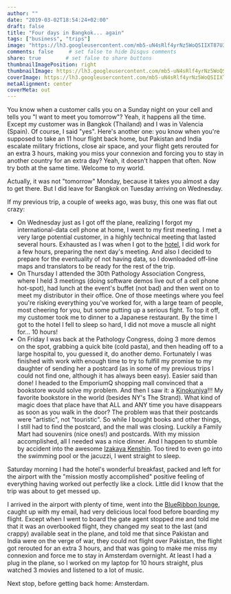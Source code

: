 ```yaml
---
author: ""
date: "2019-03-02T18:54:24+02:00"
draft: false
title: "Four days in Bangkok... again"
tags: ["business", "trips"]
image: "https://lh3.googleusercontent.com/mb5-uN4sRlf4yrNz5WoQSIIXT87U3KQEsy9z0q5wyJ2ZgCj0kkhgYVtJrlXEvnRJIGJcQfTSzuGiNwwEJQO5PH4lJC8g4wA_qQ5aL6aPdmRBXJShfmMVrQm7bf-knMIT9H0ft98P0xE=w1920-h1080"
comments: false     # set false to hide Disqus comments
share: true        # set false to share buttons
thumbnailImagePosition: right
thumbnailImage: https://lh3.googleusercontent.com/mb5-uN4sRlf4yrNz5WoQSIIXT87U3KQEsy9z0q5wyJ2ZgCj0kkhgYVtJrlXEvnRJIGJcQfTSzuGiNwwEJQO5PH4lJC8g4wA_qQ5aL6aPdmRBXJShfmMVrQm7bf-knMIT9H0ft98P0xE=w1920-h1080
coverImage: https://lh3.googleusercontent.com/mb5-uN4sRlf4yrNz5WoQSIIXT87U3KQEsy9z0q5wyJ2ZgCj0kkhgYVtJrlXEvnRJIGJcQfTSzuGiNwwEJQO5PH4lJC8g4wA_qQ5aL6aPdmRBXJShfmMVrQm7bf-knMIT9H0ft98P0xE=w1920-h1080
metaAlignment: center
coverMeta: out
---
```


You know when a customer calls you on a Sunday night on your cell and tells you "I want to meet you tomorrow"? Yeah, it happens all the time. Except my customer was in Bangkok (Thailand) and I was in Valencia (Spain). Of course, I said "yes".
Here's another one: you know when you're supposed to take an 11 hour flight back home, but Pakistan and India escalate military frictions, close air space, and your flight gets rerouted for an extra 3 hours, making you miss your connexion and forcing you to stay in another country for an extra day? Yeah, it doesn't happen that often. Now try both at the same time. Welcome to my world.

<!--more-->

Actually, it was not "tomorrow" Monday, because it takes you almost a day to get there. But I did leave for Bangkok on Tuesday arriving on Wednesday.

If my previous trip, a couple of weeks ago, was busy, this one was flat out crazy:

* On Wednesday just as I got off the plane, realizing I forgot my international-data cell phone at home, I went to my first meeting. I met a very large potential customer, in a highly technical meeting that lasted several hours. Exhausted as I was when I got to the [hotel](https://www.theakyra.com/bangkok/thonglor/), I did work for a few hours, preparing the next day's meeting. And also I decided to prepare for the eventuality of not having data, so I downloaded off-line maps and translators to be ready for the rest of the trip.
* On Thursday I attended the 30th Pathology Association Congress, where I held 3 meetings (doing software demos live out of a cell phone hot-spot), had lunch at the event's buffet (not bad) and then went on to meet my distributor in their office. One of those meetings where you feel you're risking everything you've worked for, with a large team of people, most cheering for you, but some putting up a serious fight. To top it off, my customer took me to dinner to a Japanese restaurant. By the time I got to the hotel I fell to sleep so hard, I did not move a muscle all night for... 10 hours!
* On Friday I was back at the Pathology Congress, doing 3 more demos on the spot, grabbing a quick bite (cold pasta), and then heading off to a large hospital to, you guessed it, do another demo. Fortunately I was finished with work with enough time to try to fulfill my promise to my daughter of sending her a postcard (as in some of my previous trips I could not find one, although it has always been easy). Easier said than done! I headed to the EmporiumQ shopping mall convinced that a bookstore would solve my problem. And then I saw it: a [Kinokuniya](hhttps://www.kinokuniya.com/)!!! My favorite bookstore in the world (besides NY's The Strand). What kind of magic does that place have that ALL and ANY time you have disappears as soon as you walk in the door? The problem was that their postcards were "artistic", not "touristic". So while I bought books and other things, I still had to find the postcard, and the mall was closing. Luckily a Family Mart had souvenirs (nice ones!) and postcards. With my mission accomplished, all I needed was a nice dinner. And I happen to stumble by accident into the awesome [Izakaya Kenshin](https://www.facebook.com/KenshinIzakaya/). Too tired to even go into the swimming pool or the jacuzzi, I went straight to sleep.

Saturday morning I had the hotel's wonderful breakfast, packed and left for the airport with the "mission mostly accomplished" positive feeling of everything having worked out perfectly like a clock. Little did I know that the trip was about to get messed up.

I arrived in the airport with plenty of time, went into the [BlueRibbon lounge](https://www.bangkokair.com/lounge/blue-ribbon/bangkok-dom), caught up with my email, had very delicious local food before boarding my flight. Except when I went to board the gate agent stopped me and told me that it was an overbooked flight, they changed my seat to the last (and crappy) available seat in the plane, and told me that since Pakistan and India were on the verge of war, they could not flight over Pakistan, the flight got rerouted for an extra 3 hours, and that was going to make me miss my connexion and force me to stay in Amsterdam overnight. At least I had a plug in the plane, so I worked on my laptop for 10 hours straight, plus watched 3 movies and listened to a lot of music.

Next stop, before getting back home: Amsterdam.

<script src="https://cdn.jsdelivr.net/npm/publicalbum@latest/dist/pa-embed-player.min.js" async></script>
<div class="pa-embed-player" style="width:100%; height:480px; display:none;"
  data-link="https://photos.app.goo.gl/UdcvX8Y1Nu23iUiZ6"
  data-title="36 new photos by Jorge Cortell">
  <img data-src="https://lh3.googleusercontent.com/bnQjhAAJpkT4b00AZQq56X1pBZFgaoFPwM0D7jJtDVnrOPr6tQptNUGHZxx2YsjMmCuT-IPCN32jAkGtRqlrdYrhwZQIZR4-B2Vz3KKr44GB91yGxmJ0q86i5zdBheiw4F1MrL0AglA=w1920-h1080" src="" alt="" />
  <img data-src="https://lh3.googleusercontent.com/7tnrRA1UMlNGn6mgNC4W-G1IvrijxwuSLy5eSlWmVqMS_E8mR_Id1YvQhP_3xn_x2a5y5-eoeArNMoNVcodgATXiFB3nOfDEWGC358UWgfFjUl9Dt_ge5LLBfxlMT-V-HNUOW18GH9g=w1920-h1080" src="" alt="" />
  <img data-src="https://lh3.googleusercontent.com/XTv7mvjanezsyjFWIdb0B-iNSErRlQHsEtK-47b2tikJwXkp2uydk4xDTLdSjyRVyEaost8F0FCUqO5RfzrqlYNMlLTVIuFJtxiBIvtXWpBQvjU-k8BJBO37GHRVFiVVrpY0As26hkc=w1920-h1080" src="" alt="" />
  <img data-src="https://lh3.googleusercontent.com/cxG9zOie7duS8G_lp_j34qbVj0VkiDfP5DodnKU6AMivQd2n9GTDDn_OuTVlvyD7ZT-WXl46cs9FUkuiu4KD4BOk5uhUgFju24Co_kT0O9EURirr50kpu3vupgQPpb-Dcx0BtF3JWz8=w1920-h1080" src="" alt="" />
  <img data-src="https://lh3.googleusercontent.com/6WwDzr9fNHYUkb1dx87wKgyMyRXDhELB7F95hRafEQCULV5Y-1TQ6MJFsp5AihoLYYUrZRQo2IdgFCBxJjBKJP604LkFrv4cwdFz-REG_zwW3AsTHSqYeJp5aT-AoT7wizPUtmCa61g=w1920-h1080" src="" alt="" />
  <img data-src="https://lh3.googleusercontent.com/860522j0tPq2n45a-hJvEa7QQPBimgG7Cl9R8N8BlOeJLBg36djZG2g_uhJktgCeZ7A2MbHePO_8R20iGJGNo93PrecTXhC15_PyYf9lNnUm-WS4YOyr1-nKiLsWPiDXlIMP9072VOk=w1920-h1080" src="" alt="" />
  <img data-src="https://lh3.googleusercontent.com/o87jsy52NRaJu26m3DMMKuoW2U8BePYOjIGhH5gmCjkRV2FIGvOqKNtcV-TIuY4fAF8AmNwRbqvqbbsn6-EKwXSnj50aIXrhO4UuIj6wrRJKCn06JjwjDqMLGl3toEHVjTGGNFo34ps=w1920-h1080" src="" alt="" />
  <img data-src="https://lh3.googleusercontent.com/2JKMHO6mZz-Lnj-SH5EJBaQRWDGXUfu3BXyiiosNgE8WhxzFsddXYwAGt3cSuqOZTGrDgztWM4i9yQuX_Z1e985mybfp7PLLhizXlA6mq1tx9IwLEscp1HdCW14j0yrxsJb8_LXZdew=w1920-h1080" src="" alt="" />
  <img data-src="https://lh3.googleusercontent.com/P9aywvpPFFIUTtlSOK8MXmPdSLZovcB6PjlSK8-iQODK2YeePA9UvoOvbGz6olS5zqNapCT8qn_vxGiCnEnZTsRZCRmSiEulK8TwqHduHXZoa0Jm6UWwfz6FhPOXdxLjqIn9z9CSLhw=w1920-h1080" src="" alt="" />
  <img data-src="https://lh3.googleusercontent.com/eMS1ts_vqawb_3-TMF4H6c-0SYKk-Yz_HuRrM4gOxHluo2-JjtxW-inuS7SkSImH5ZF9273KFw1SsRgJMa8gsl2LDP6K3njwFG5tLESxGBlEbsdoMbUBrwO9uA59AmtZwY0hYKBl_K0=w1920-h1080" src="" alt="" />
  <img data-src="https://lh3.googleusercontent.com/xNBbyDPu4GNVwnKcKX_DghSwUsrpO566vb4zR2sM0fT0T1Chr5jNbOsXEgntyBe_fzQhYuSghp2C5CQuF0Shx1A87JhUSXc26zDSnLqCDSKpag3x3scWHVdqxHhQDj9arXrQZAsDduU=w1920-h1080" src="" alt="" />
  <img data-src="https://lh3.googleusercontent.com/8a_fL4QFg6v1ZkNHnCqSPSnqD4jPfiEtMCVWEL4diCSdZZFSbd6LiPGyK-LdeETZTUlliIZnsf3uMQIj6iiOTxVj3hwPjOMmTKA7AKY8vIHHFpVl7th-yteiEmDYh-NGJmS0eZ3uIUY=w1920-h1080" src="" alt="" />
  <img data-src="https://lh3.googleusercontent.com/RmufTNcWcTBoU445El6OhMeP9eRT_qyN8N2wfWdVY-0Q9EtuB8k1ru76LIasFaOMEgP9VKWSt7FMp_q8T6R2fgtyRAvvlm87TgKJkVBBRzavGJn6w3IHgexHZbp5M9FoMVW6IC7nav8=w1920-h1080" src="" alt="" />
  <img data-src="https://lh3.googleusercontent.com/EoaaFiOEnC-vw0G9NvhcpUhkRtRvf5S-5Kzozie11f8myVz2whi6c1pyH7H5jXJfytsiadQNSa9dKDqY1R5ZPV2JzNDd-osGfIC7YG_TFRTML5-ZJY83eZhmRegLadmGoA2YalUG2II=w1920-h1080" src="" alt="" />
  <img data-src="https://lh3.googleusercontent.com/0xHTOb7PUGST4iRRmmLEg4RqRHtsFx3jaiuYQWfEYjJjYUigXk-fq-JIsFAZW46jilNB26gC390QBs5zEpgn1s5aGZaxyGJD7Jn-Ez5TGegqnhBQVWAPLnPOw_HzLUGjnZyF3MWOcNQ=w1920-h1080" src="" alt="" />
  <img data-src="https://lh3.googleusercontent.com/8P28gmSFqCHo2rkUFmYhW2_FJjwKCl-W13qqviLhONcigM3DQNcxMsrNf6pm2kMYcbye_00RUcGWAC3bafGUl7HKnqdSg1uEEq8eaT_a-gEsxOBGXHWdoPH-glLVkttwRjYCukVXaKY=w1920-h1080" src="" alt="" />
  <img data-src="https://lh3.googleusercontent.com/xKdcyxZSyqFRTuUe1hG-WdT18Fzk3aHxBNdBfUAId7NgKhhX2gPjLlCXMgoH4yQIcmlCpY1dL1LyyHjSGdKMe_1DbFtEjcRffVLaR5tk7DUSSbrFhaDeKQhc2hdoCs5idh8RL43-KKM=w1920-h1080" src="" alt="" />
  <img data-src="https://lh3.googleusercontent.com/r7yht3Ymxq-MiiN00-MWWVcif595vnhtwY_rWe-jW0r75ePDkaPFQtkzx3-gGAn5NlZQpOJqBsl29ex1JDLXFt50OniwsnLz7mumPn58sHGs45vCQvcvDvWLlzFFc6qVmEZ7TNlhqH0=w1920-h1080" src="" alt="" />
  <img data-src="https://lh3.googleusercontent.com/Gb3hINbMoKwKOfs0jubIp-v3EBGX0Llg_5Kv_ESXX9zseAG5LpSeOIXPFig7wL0Yx2qoFj033lPkbcHfBtTRFuIaRL-JaADDbdRA_eXJ7Kjt_YXCv9BAG64-2fw6nyQqiwOLfpHT4f4=w1920-h1080" src="" alt="" />
  <img data-src="https://lh3.googleusercontent.com/t9rYoHpFtLjz4cVucWpM-cDxyIzylcHUJwELo3CcX7U1OdeMzCh9QAMMVdOlnR2uf6O6E_EITFf95XU5eEsz3Ki46VmRYRwKxQONbF0hy1Pd_lPPZKbxDCkycIOc8T56aWSnCF_ZSBE=w1920-h1080" src="" alt="" />
  <img data-src="https://lh3.googleusercontent.com/OUQeQBuup41vi6Fd2_X-12MnO5ETpJVLAjjAy2mv1tZvUNms1jOm_wu9JAryPnPcZLzIKmAF-9ce_5Bk4EOqmGdeXW8tDAdMYf4Xw-zhDJPSzKLtOeA8Zfx2RZIPwKjFFjZ55dnRPr0=w1920-h1080" src="" alt="" />
  <img data-src="https://lh3.googleusercontent.com/ZPOyLGF3Po3CCg23JExzgkP6iAF6avqlnlY3cOUGP0yy1U0O1yUr4dUNBW6Rm2U_cepKUxTKgTb6rQGkqp6rbCDMMQfjoRyTcOjYvqfHPw2Mb2DVHFhZ6Da9jBOWi2QU4s0DFHBcsuc=w1920-h1080" src="" alt="" />
  <img data-src="https://lh3.googleusercontent.com/8gKCYSjvY-ICEgS1IBMdM6AF38_4QrIgiwMRhAwomj9W5Qq56sNZUciCGUbWjnYX8Nheq2mL1j33FqXIz4AH4y4yAmdjKhaop920eaXIkj4dWXwFd8nX0EWUp4yZ4_cZFY0hhiv5VYI=w1920-h1080" src="" alt="" />
  <img data-src="https://lh3.googleusercontent.com/yECZf6mRF_2NLy0ELoPahyD9jl9fW0qLf9GYUGMh3_Yd7X9R1u5iBxjF6ahwj-80gRj3FVvThrGQQH0vedc2xYkLIK4FPO4A40i6DGEpRgCVLeM99GKjZGJJZxH2EdazylHUPE6AKMU=w1920-h1080" src="" alt="" />
  <img data-src="https://lh3.googleusercontent.com/RdAoSboi_KyYkywycsZe7ItoUHYKZ5BHmNTJKEYL9I_Z5tVi6c6wJG7ezXshBsfFNt3HIVOa-2a1C0SWn7W3yeFW2ROehHXLs7gi_AOqJDMwwIzVbrPdEK7x9uech-ODp7rcI58d9A4=w1920-h1080" src="" alt="" />
  <img data-src="https://lh3.googleusercontent.com/m66mpT38aKbiIrwRFnZ2UnGPTU1_Z08Gz5oEdW1kJLcc5Fxfo1tkmYMy3nlYSYpqYXHI7zUoRxNJaRfEXfH-bgvXp9sLCA9ediPo55mPeNySJB_yamIJ5fAxxIZLS--S7T9wLWOtCTk=w1920-h1080" src="" alt="" />
  <img data-src="https://lh3.googleusercontent.com/U5UNiYIKW1Dc1mCD6rPjm9OcjwK42Nu1cK_I0w3iEZb8u_QtVx1j7WLLbzGRVK2zBpoBd9hSpvsJPHsjpvdX-nsVZxa5Fug0xRfujA0Sme-J5wvgStUhOOqe71J0eUsmOXn_qrq1sgU=w1920-h1080" src="" alt="" />
  <img data-src="https://lh3.googleusercontent.com/F_MbyXCh9REaNObkLLs2qZJccviKIVUVupuSF9-qJ4U2BUZuuVjWRjkQ4xRzUGTZeeALQiRePSLQj9bBih3tnPb1nc14gGr3grBPW8yzrJoYstVZXoG-ykpcZyoCApA-ZDg-YYIGhZ4=w1920-h1080" src="" alt="" />
  <img data-src="https://lh3.googleusercontent.com/gTFzsK1EQFGkQsKUUJmnOojHbP5gmCqm--sIrUhLbwloHvhJ81kgg1WYxWSSg6WHCqINK4n5tZ9uQdpJjJS-WTecwF5PFgcejZvXgC9MGAKbESOP8bA397_iF1HYPgWqHGg-mD91mR8=w1920-h1080" src="" alt="" />
  <img data-src="https://lh3.googleusercontent.com/EzIIYjKu66O50UuyeH3KJGfBqFf4CWD4f0mKPGLsj4ZnNdAe6eWSnc_-qGUUsuMLpgHlA12N3DNObRW4oKMmGtNY28cpg7u1Tau168K0fQSWxtEFccaRUpcLgpkarih8f6L7mxHUyCs=w1920-h1080" src="" alt="" />
  <img data-src="https://lh3.googleusercontent.com/Priy9-ulpFy5ujXe0_ARatmQ50X0VnuQzaN9QZ8nKRABQ7KXG1UqAeECwG0qw3nFogD7TpjQrm7CqkEKFZX24iA16WReukpnAc_WLuOyed69NJfwRvImFY0Jz4EMSFbRiLFSUHv8Y0M=w1920-h1080" src="" alt="" />
  <img data-src="https://lh3.googleusercontent.com/oDsgkaU98ZYvrR-06wiALoZkhYouY7nq9nsUZAUahaxLlJGYBEVxiwgk3RgHKnLjKPLfckFmf0fO_RcfYZYiXco0ITNELDR5PqGB4wmFy0KWUeM-UpCzlEAlXR5bdmx7juzcxeJ_pxg=w1920-h1080" src="" alt="" />
  <img data-src="https://lh3.googleusercontent.com/RN7eHBj3y7DAGSDYEfHuAIVlzhLFmzYZ4Gi847WMAXJYEBzvyrd6iC5szxN2EXnMzVwU95xoO0ZpnT85I_Dyo2XHI2q3NEYbcjTiFi5w9fu3ji9lYAv7ihYlp6spedJ30Pd5ESTtJsE=w1920-h1080" src="" alt="" />
  <img data-src="https://lh3.googleusercontent.com/wMKUn3lznTAf5wHkRcrm5QdKHR7J8qt5q5q9Xz4FYRCORH3IQp5VUc5g3REqVQ_iSrNNOtTVJB4hoyLQGXJ-tPpWCOjKhteOfIRKm4dJcL2gBpkKbx3JjfHgpsLbUGJC0jvSxCKUBiE=w1920-h1080" src="" alt="" />
  <img data-src="https://lh3.googleusercontent.com/z1ZGHmjv1ni_DNqQ2hmjAlq0raZhWrylihqaXeR9HCIQXTl9YrQB4NS_ZEJA9ppRtp-9tGhFoN9-eKl7XSzNjl5djO61zn5snQ_-Z54M5kSpVP3dJV8I9v6HdYSwk1DRk8kuN5L-NyQ=w1920-h1080" src="" alt="" />
  <img data-src="https://lh3.googleusercontent.com/JNstZXH_mtpykuhFoP3sgOqfFQ3vkVNG1UsG2O5Tl5NPYLd-1E5JqbkvLguGrww30rEUVUPAhAOhNq3YyklmnunU4qOvAgyUhHXrLZ1RK1R0pCf-h8iGm9jqjyko9Y-3EGWpbQmbseI=w1920-h1080" src="" alt="" />
</div>
